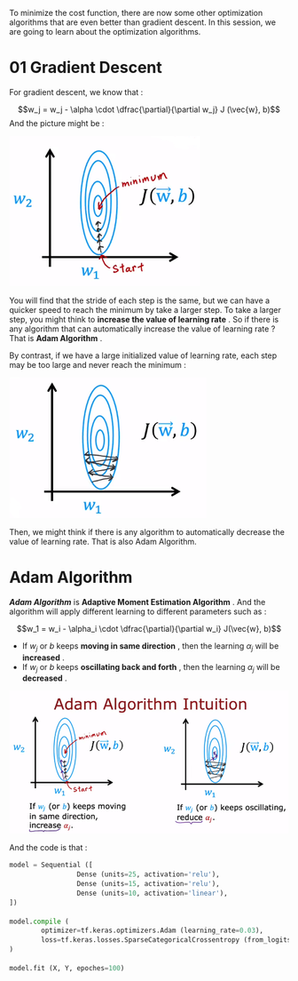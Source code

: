 To minimize the cost function, there are now some other optimization algorithms that are even better than gradient descent. In this session, we are going to learn about the optimization algorithms.

# 01 Gradient Descent

For gradient descent, we know that : 

$$w_j = w_j - \alpha \cdot \dfrac{\partial}{\partial w_j} J (\vec{w}, b)$$
And the picture might be : 

![](imgs/gradient_descent_step.png)

You will find that the stride of each step is the same, but we can have a quicker speed to reach the minimum by take a larger step. To take a larger step, you might think to **increase the value of learning rate** . So if there is any algorithm that can automatically increase the value of learning rate ? That is **Adam Algorithm** .

By contrast, if we have a large initialized value of learning rate, each step may be too large and never reach the minimum : 

![](imgs/gradient_d_large_lr.png)

Then, we might think if there is any algorithm to automatically decrease the value of learning rate. That is also Adam Algorithm.

# Adam Algorithm

***Adam Algorithm*** is **Adaptive Moment Estimation Algorithm** . And the algorithm will apply different learning to different parameters such as : 

$$w_1 = w_i - \alpha_i \cdot \dfrac{\partial}{\partial w_i} J(\vec{w}, b)$$

- If $w_j$ or $b$ keeps **moving in same direction** , then the learning $\alpha_j$ will be **increased** .
- If $w_j$ or $b$ keeps **oscillating back and forth** , then the learning $\alpha_j$ will be **decreased** .

![](imgs/Adam_intuition.png)

And the code is that : 

```Python
model = Sequential ([
				 Dense (units=25, activation='relu'),
				 Dense (units=15, activation='relu'),
				 Dense (units=10, activation='linear'),
])

model.compile (
		optimizer=tf.keras.optimizers.Adam (learning_rate=0.03),
		loss=tf.keras.losses.SparseCategoricalCrossentropy (from_logits=True)
)

model.fit (X, Y, epoches=100)
```